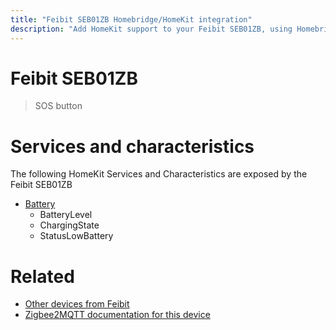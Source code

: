```yaml
---
title: "Feibit SEB01ZB Homebridge/HomeKit integration"
description: "Add HomeKit support to your Feibit SEB01ZB, using Homebridge, Zigbee2MQTT and homebridge-z2m."
---
```

<!---
This file has been GENERATED using src/docgen/docgen.ts
DO NOT EDIT THIS FILE MANUALLY!
-->
# Feibit SEB01ZB
> SOS button


# Services and characteristics
The following HomeKit Services and Characteristics are exposed by
the Feibit SEB01ZB

* [Battery](../../battery.md)
  * BatteryLevel
  * ChargingState
  * StatusLowBattery


# Related
* [Other devices from Feibit](../index.md#feibit)
* [Zigbee2MQTT documentation for this device](https://www.zigbee2mqtt.io/devices/SEB01ZB.html)
